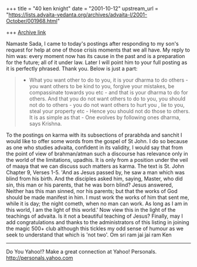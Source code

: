 +++
title = "40 ken knight"
date = "2001-10-12"
upstream_url = "https://lists.advaita-vedanta.org/archives/advaita-l/2001-October/001968.html"

+++
[Archive link](https://lists.advaita-vedanta.org/archives/advaita-l/2001-October/001968.html)

Namaste Sada,
I came to today's postings after responding to my
son's request for help at one of those crisis moments
that we all have. My reply to him was: every moment
now has its cause in the past and is a preparation for
the future; all of it under law. Later I will point
him to your full posting as it is perfectly phrased.
Thank you. Below is just a part:
> - What you want other to do to you, it is your
> dharma to do others -
> you want others to be kind to you, forgive your
> mistakes, be
> compassinate towards you etc - and that is your
> dharma to do for
> others.  And that you do not want others to do to
> you, you should not
> do to others - you do not want others to hurt you ,
> lie to you, steal
> your property etc - Hence you should not do those to
> others.  It is
> as simple as that - One evolves by following ones
> dharma, says
> Krishna.

To the postings on karma with its subsections of
prarabhda and sanchit I would like to offer some words
from the gospel of St John. I do so because as one who
studies advaita, confident in its validity, I would
say that from the point of view of brahman/atman such
a discourse has  relevance only in the world of the
limitations, upadhis. It is only from a position under
the veil of maaya that we can discuss such matters as
karma. The text is St. John Chapter 9, Verses 1-5.
'And as Jesus passed by, he saw a man which was blind
from his birth.  And the disciples asked him, saying,
Master, who did sin, this man or his parents, that he
was born blind?  Jesus answered, Neither has this man
sinned, nor his parents; but that the works of God
should be made manifest in him. I must work the works
of him that sent me, while it is day; the night
cometh, when no man can work.  As long as I am in this
world, I am the light of this world.'
Now view this in the light of the teachings of
advaita. Is it not a beautiful teaching of Jesus?
Finally, may I add congratulations and thanks to the
administrators of this listing in joining the magic
500+ club although this tickles my odd sense of humour
as we seek to understand that which is 'not two'.
Om sri ram jai jai ram
Ken

__________________________________________________
Do You Yahoo!?
Make a great connection at Yahoo! Personals.
http://personals.yahoo.com

